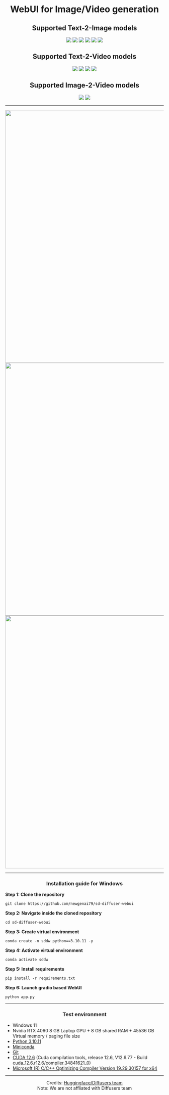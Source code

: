 <h1 align='center'>WebUI for Image/Video generation</h1>

<h2 align='center'>Supported Text-2-Image models</h2>
<div align='center'>
	<a href='https://huggingface.co/ostris/Flex.1-alpha'><img src='https://img.shields.io/badge/Flex.1_alpha-blue'></a>
    <a href='https://github.com/NVlabs/Sana'><img src='https://img.shields.io/badge/Sana_2K_4K-red'></a>
	<a href='https://github.com/Tencent/HunyuanDiT'><img src='https://img.shields.io/badge/HunyuanDIT-blue'></a>
	<a href='https://github.com/THUDM/CogView3'><img src='https://img.shields.io/badge/CogView_3_Plus-red'></a>
	<a href='https://github.com/Alpha-VLLM/Lumina-T2X'><img src='https://img.shields.io/badge/Lumina-blue'></a>
	<a href='https://github.com/ai-forever/Kandinsky-3'><img src='https://img.shields.io/badge/Kandinsky3-red'></a>
</div>

<h2 align='center'>Supported Text-2-Video models</h2>
<div align='center'>
    <a href='https://github.com/Lightricks/LTX-Video'><img src='https://img.shields.io/badge/LTX_Video_0.9.1-blue'></a>
	<a href='https://github.com/Tencent/HunyuanVideo/'><img src='https://img.shields.io/badge/HunyuanVideo_GGUF-red'></a>
	<a href='https://github.com/Tencent/HunyuanVideo/'><img src='https://img.shields.io/badge/HunyuanVideo_BitsnBytes-blue'></a>
	<a href='https://github.com/THUDM/CogVideo'><img src='https://img.shields.io/badge/CogVideoX_v1.5_5b-red'></a>
</div>

<h2 align='center'>Supported Image-2-Video models</h2>
<div align='center'>
    <a href='https://github.com/Lightricks/LTX-Video'><img src='https://img.shields.io/badge/LTX_Video_0.9.1-blue'></a>
	<a href='https://github.com/Tencent/HunyuanVideo/'><img src='https://img.shields.io/badge/HunyuanVideo_BitsnBytes-red'></a>
</div>

<hr />

<p align="center">
    <img src="https://huggingface.co/datasets/newgenai79/Windows_wheels/resolve/main/img/1.png" width="800"/>
    <img src="https://huggingface.co/datasets/newgenai79/Windows_wheels/resolve/main/img/2.png" width="800"/>
    <img src="https://huggingface.co/datasets/newgenai79/Windows_wheels/resolve/main/img/3.png" width="800"/>
<p>

<hr />
<h3 align='center'>Installation guide for Windows</h3>

<b>Step 1: Clone the repository</b>
```	
git clone https://github.com/newgenai79/sd-diffuser-webui
```

<b>Step 2: Navigate inside the cloned repository</b>
```	
cd sd-diffuser-webui
```

<b>Step 3: Create virtual environment</b>
```	
conda create -n sddw python==3.10.11 -y
```

<b>Step 4: Activate virtual environment</b>
```	
conda activate sddw
```

<b>Step 5: Install requirements</b>
```
pip install -r requirements.txt
```

<b>Step 6: Launch gradio based WebUI</b>
```	
python app.py
```

<hr />
<h3 align='center'>Test environment</h3>
<ul>
	<li>Windows 11</li>
	<li>Nvidia RTX 4060 8 GB Laptop GPU + 8 GB shared RAM + 45536 GB Virtual memory / paging file size</li>
	<li><a href="https://www.python.org/downloads/release/python-31011/" target="_blank">Python 3.10.11</a></li>
	<li><a href="https://docs.anaconda.com/miniconda/" target="_blank">Miniconda</a></li>
	<li><a href="https://git-scm.com/" target="_blank">Git</a></li>
	<li><a href="https://developer.nvidia.com/cuda-downloads" target="_blank">CUDA 12.6</a> (Cuda compilation tools, release 12.6, V12.6.77 - Build cuda_12.6.r12.6/compiler.34841621_0)</li>
	<li><a href="https://visualstudio.microsoft.com/vs/community/" target="_blank">Microsoft (R) C/C++ Optimizing Compiler Version 19.29.30157 for x64</a></li>
</ul>
<hr />
<div align='center'>
Credits: <a href='https://github.com/huggingface/diffusers' target='_blank'>Huggingface/Diffusers team</a>
<br />
Note: We are not affliated with Diffusers team
</div>
